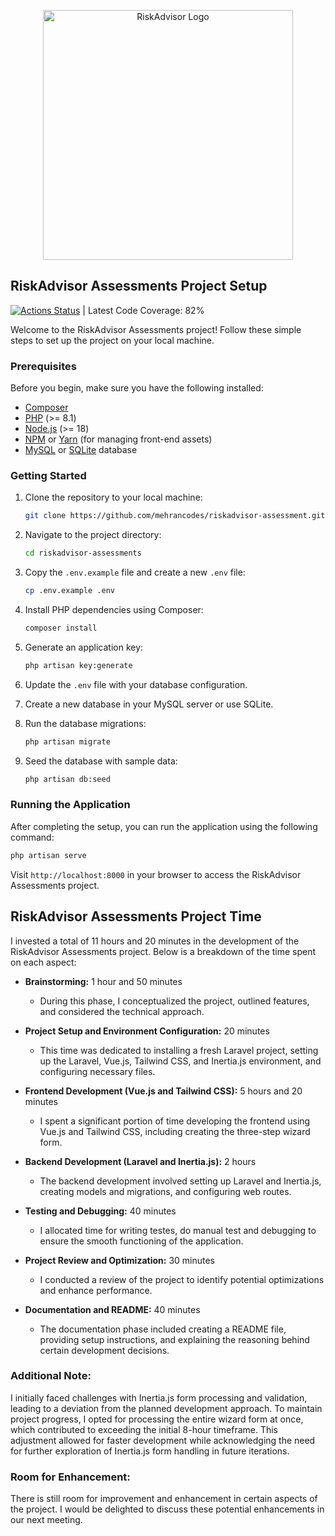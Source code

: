 <p align="center"><a href="https://riskadvisor.insure/" target="_blank"><img src="https://riskadvisor.insure/wp-content/uploads/2022/06/withoutTagline.png" width="400" alt="RiskAdvisor Logo"></a></p>

## RiskAdvisor Assessments Project Setup
[![Actions Status](https://github.com/mehrancodes/riskadvisor-assessment/actions/workflows/tests.yml/badge.svg?event=pull_request)](https://github.com/mehrancodes/riskadvisor-assessment/actions) | Latest Code Coverage: 82%

Welcome to the RiskAdvisor Assessments project! Follow these simple steps to set up the project on your local machine.

### Prerequisites

Before you begin, make sure you have the following installed:

- [Composer](https://getcomposer.org/)
- [PHP](https://www.php.net/) (>= 8.1)
- [Node.js](https://nodejs.org/) (>= 18)
- [NPM](https://www.npmjs.com/) or [Yarn](https://yarnpkg.com/) (for managing front-end assets)
- [MySQL](https://www.mysql.com/) or [SQLite](https://www.sqlite.org/) database

### Getting Started

1. Clone the repository to your local machine:

   ```bash
   git clone https://github.com/mehrancodes/riskadvisor-assessment.git
   ```

2. Navigate to the project directory:

   ```bash
   cd riskadvisor-assessments
   ```

3. Copy the `.env.example` file and create a new `.env` file:

   ```bash
   cp .env.example .env
   ```

4. Install PHP dependencies using Composer:

   ```bash
   composer install
   ```

5. Generate an application key:

   ```bash
   php artisan key:generate
   ```

6. Update the `.env` file with your database configuration.

7. Create a new database in your MySQL server or use SQLite.

8. Run the database migrations:

   ```bash
   php artisan migrate
   ```

9. Seed the database with sample data:

   ```bash
   php artisan db:seed
   ```

### Running the Application

After completing the setup, you can run the application using the following command:

```bash
php artisan serve
```

Visit `http://localhost:8000` in your browser to access the RiskAdvisor Assessments project.


## RiskAdvisor Assessments Project Time

I invested a total of 11 hours and 20 minutes in the development of the RiskAdvisor Assessments project. Below is a breakdown of the time spent on each aspect:

- **Brainstorming:** 1 hour and 50 minutes
    - During this phase, I conceptualized the project, outlined features, and considered the technical approach.

- **Project Setup and Environment Configuration:** 20 minutes
    - This time was dedicated to installing a fresh Laravel project, setting up the Laravel, Vue.js, Tailwind CSS, and Inertia.js environment, and configuring necessary files.

- **Frontend Development (Vue.js and Tailwind CSS):** 5 hours and 20 minutes
    - I spent a significant portion of time developing the frontend using Vue.js and Tailwind CSS, including creating the three-step wizard form.

- **Backend Development (Laravel and Inertia.js):** 2 hours
    - The backend development involved setting up Laravel and Inertia.js, creating models and migrations, and configuring web routes.

- **Testing and Debugging:** 40 minutes
    - I allocated time for writing testes, do manual test and debugging to ensure the smooth functioning of the application.

- **Project Review and Optimization:** 30 minutes
    - I conducted a review of the project to identify potential optimizations and enhance performance.

- **Documentation and README:** 40 minutes
    - The documentation phase included creating a README file, providing setup instructions, and explaining the reasoning behind certain development decisions.

### Additional Note:
I initially faced challenges with Inertia.js form processing and validation, leading to a deviation from the planned development approach. To maintain project progress, I opted for processing the entire wizard form at once, which contributed to exceeding the initial 8-hour timeframe. This adjustment allowed for faster development while acknowledging the need for further exploration of Inertia.js form handling in future iterations.

### Room for Enhancement:
There is still room for improvement and enhancement in certain aspects of the project. I would be delighted to discuss these potential enhancements in our next meeting.
